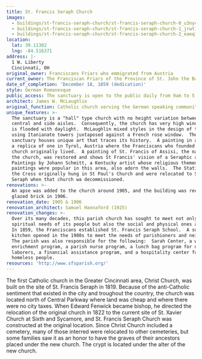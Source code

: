 ```yaml
---
title: St. Francis Seraph Church
images:
  - buildings/st-francis-seraph-church/st-francis-seraph-church-0_u3nycw
  - buildings/st-francis-seraph-church/st-francis-seraph-church-1_jrwt10
  - buildings/st-francis-seraph-church/st-francis-seraph-church-2_eaeq1m
location:
  lat: 39.11302
  lng: -84.516371
address: |-
  1 W. Liberty
  Cincinnati, OH
original_owner: Franciscans Friars who emmigrated from Austria
current_owner: The Franciscan Friars of the Province of St. John the Baptist
date_of_completion: 'December 18, 1859 (dedication)'
style: German Romanesque
public_access: The sanctuary is open to the public daily from 9am to 5 pm
architect: James W. McLaughlin
original_function: Catholic church serving the German speaking community of Cincinnati
unique_features: >-
  The sanctuary is a "hall" type church with no height variation between the
  central and side aisles.  Consequently, the church has very high windows and
  is flooded with daylight.  McLaughlin mixed styles in the design of the church
  using Itanianate towers juxtaposed against a French rose window.  The
  sanctuary houses unique art that traces its history.  A painting in a nave is
  a replica of one in Tyrol, Austria where the Franciscans who founded the
  church originally lived.  A painting of St. Francis of Assisi, the namesake of
  the church, was restored and shows St Francis' vision of a Seraphic angel.
  Paintings by Johann Schmitt, a Kentucky artist whose religious themed
  paintings were popular in this area, also adorn the walls.  The Stations of
  the Cross originally hung in St Paul's Church and were relocated to St Francis
  Seraph when that church wa decommissioned.
renovations: >-
  An apse was added to the church around 1905, and the building was reclad in
  glazed brick in 1906.
renovation_date: 1905 & 1906
renovation_architect: Samuel Hannaford (1925)
renovation_changes: >-
  Over its many decades, this parish church has sought to meet not only the
  spiritual needs of its people but also the social and physical ones as well.
  In 1859, the Franciscans established St. Francis Seraph School.  A soup
  kitchen opened in the 1980s to meet the needs of parishioners and neighbors.
  The parish was also responsible for the following:  Sarah Center, a women's
  enrichment program, a parish nurse program, a lunch bag program for day
  laborers, a financial assistance program, and a hospitality center for
  homeless people.
resources: 'http://www.sfsparish.org/'
---
```


The first Catholic church in the Greater Cincinnati area, Christ Church, was built on the site of St. Francis Seraph in 1819. Because of the anti-Catholic sentiment that existed in the city and troughout the country, the church was located north of Central Parkway where land was cheap and where there were no city taxes. When Edward Fenwick became bishop, he directed the relocation of the original church in 1822 to the current site of St. Xavier Church at Sixth and Sycamore, and St. Francis Seraph Church was constructed at the original location. Since Christ Church included a cemetery, many of those interred were relocated to other cemeteries, but some families saw it as an honor to have the graves of their ancestors placed under the new church. The crypt is located under the alter of the new church.

